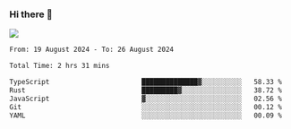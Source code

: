 ### Hi there 👋️

![](https://komarev.com/ghpvc/?username=Loner1024)

<!--START_SECTION:waka-->

```txt
From: 19 August 2024 - To: 26 August 2024

Total Time: 2 hrs 31 mins

TypeScript                       ██████████████▓░░░░░░░░░░   58.33 %
Rust                             █████████▓░░░░░░░░░░░░░░░   38.72 %
JavaScript                       ▓░░░░░░░░░░░░░░░░░░░░░░░░   02.56 %
Git                              ░░░░░░░░░░░░░░░░░░░░░░░░░   00.12 %
YAML                             ░░░░░░░░░░░░░░░░░░░░░░░░░   00.09 %
```

<!--END_SECTION:waka-->



